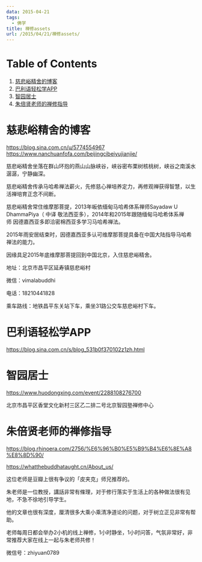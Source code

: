 ```yaml
---
data: 2015-04-21
tags:
  - 佛学
title: 禅修assets
url: /2015/04/21/禅修assets/
---
```



# Table of Contents

1.  [慈悲峪精舍的博客](#org5b02425)
2.  [巴利语轻松学APP](#org39a724a)
3.  [智园居士](#orgd4603c2)
4.  [朱倍贤老师的禅修指导](#org9d42f13)



<a id="org5b02425"></a>

# 慈悲峪精舍的博客

<https://blog.sina.com.cn/u/5774554967>
<https://www.nanchuanfofa.com/beijingcibeiyujianjie/>

慈悲峪精舍坐落在群山环抱的燕山山脉峡谷，峡谷密布栗树核桃树，峡谷之南溪水潺潺，宁静幽深。

慈悲峪精舍传承马哈希禅法薪火，先修慈心禅培养定力，再修观禅获得智慧，以生活禅培育正念不间断。

慈悲峪精舍常住维摩那菩提，2013年皈依缅甸马哈希体系禅师Sayadaw U DhammaPiya（ 中译 敬法西亚多），2014年和2015年跟随缅甸马哈希体系禅师 因德嘉西亚多即洽密棉西亚多学习马哈希禅法。

2015年雨安居结束时，因德嘉西亚多认可维摩那菩提具备在中国大陆指导马哈希禅法的能力。

因缘具足2015年底维摩那菩提回到中国北京，入住慈悲峪精舍。

地址：北京市昌平区延寿镇慈悲峪村

微信：vimalabuddhi

电话：18210441828

乘车路线：地铁昌平东关站下车，乘坐31路公交车慈悲峪村下车。


<a id="org39a724a"></a>

# 巴利语轻松学APP

<https://blog.sina.com.cn/s/blog_531b0f370102z1zh.html>


<a id="orgd4603c2"></a>

# 智园居士

<https://www.huodongxing.com/event/2288108276700>

北京巿昌平区香堂文化新村三区乙二排二号北京智园塾禅修中心


<a id="org9d42f13"></a>

# 朱倍贤老师的禅修指导

<https://blog.rhinoera.com/2756/%E6%96%B0%E5%B9%B4%E6%8E%A8%E8%8D%90/>

<https://whatthebuddhataught.cn/About_us/>

这位老师是豆瓣上很有争议的「皮夹克」师兄推荐的。

朱老师是一位教授，講話非常有條理，对于修行落实于生活上的各种做法很有见地，不急不徐地引导学生。

他的文章也很有深度，厘清很多大乘小乘清净道论的问题，对于树立正见非常有帮助。

老师每周日都会举办2小机的线上禅修，1小时静坐，1小时问答，气氛非常好，非常推荐大家在线上一起与朱老师共修！

微信号：zhiyuan0789
